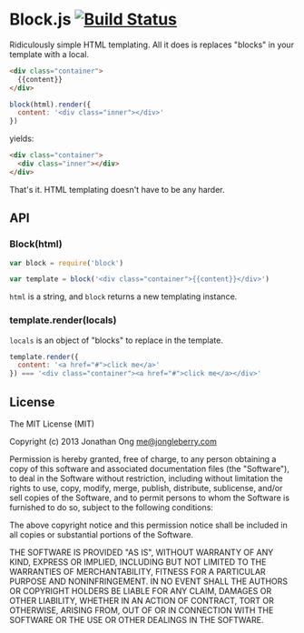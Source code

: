 # Block.js [![Build Status](https://travis-ci.org/funraiseme/block.png)](https://travis-ci.org/funraiseme/block)

Ridiculously simple HTML templating. All it does is replaces "blocks" in your template with a local.

```html
<div class="container">
  {{content}}
</div>
```

```js
block(html).render({
  content: '<div class="inner"></div>'
})
```

yields:

```html
<div class="container">
  <div class="inner"></div>
</div>
```

That's it. HTML templating doesn't have to be any harder.

## API

### Block(html)

```js
var block = require('block')

var template = block('<div class="container">{{content}}</div>')
```

`html` is a string, and `block` returns a new templating instance.

### template.render(locals)

`locals` is an object of "blocks" to replace in the template.

```js
template.render({
  content: '<a href="#">click me</a>'
}) === '<div class="container"><a href="#">click me</a></div>'
```

## License

The MIT License (MIT)

Copyright (c) 2013 Jonathan Ong me@jongleberry.com

Permission is hereby granted, free of charge, to any person obtaining a copy
of this software and associated documentation files (the "Software"), to deal
in the Software without restriction, including without limitation the rights
to use, copy, modify, merge, publish, distribute, sublicense, and/or sell
copies of the Software, and to permit persons to whom the Software is
furnished to do so, subject to the following conditions:

The above copyright notice and this permission notice shall be included in
all copies or substantial portions of the Software.

THE SOFTWARE IS PROVIDED "AS IS", WITHOUT WARRANTY OF ANY KIND, EXPRESS OR
IMPLIED, INCLUDING BUT NOT LIMITED TO THE WARRANTIES OF MERCHANTABILITY,
FITNESS FOR A PARTICULAR PURPOSE AND NONINFRINGEMENT. IN NO EVENT SHALL THE
AUTHORS OR COPYRIGHT HOLDERS BE LIABLE FOR ANY CLAIM, DAMAGES OR OTHER
LIABILITY, WHETHER IN AN ACTION OF CONTRACT, TORT OR OTHERWISE, ARISING FROM,
OUT OF OR IN CONNECTION WITH THE SOFTWARE OR THE USE OR OTHER DEALINGS IN
THE SOFTWARE.